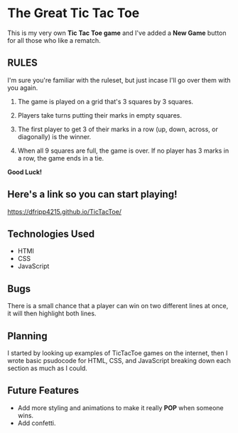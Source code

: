 # The Great Tic Tac Toe

This is my very own **Tic Tac Toe game** and I've added a **New Game** button for all those who like a rematch. 

## RULES

I'm sure you're familiar with the ruleset, but just incase I'll go over them with you again.

1. The game is played on a grid that's 3 squares by 3 squares.

2. Players take turns putting their marks in empty squares.

3. The first player to get 3 of their marks in a row (up, down, across, or diagonally) is the winner.

4. When all 9 squares are full, the game is over. If no player has 3 marks in a row, the game ends in a tie.

**Good Luck!**

## Here's a link so you can start playing!

https://dfripp4215.github.io/TicTacToe/

## Technologies Used

* HTMl
* CSS
* JavaScript

## Bugs

There is a small chance that a player can win on two different lines at once, it will then highlight both lines.

## Planning

I started by looking up examples of TicTacToe games on the internet, then I wrote basic psudocode for HTML, CSS, and JavaScript breaking down each section as much as I could.

## Future Features

* Add more styling and animations to make it really **POP** when someone wins.
* Add confetti.